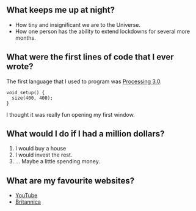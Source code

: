 ## What keeps me up at night?
- How tiny and insignificant we are to the Universe.
- How one person has the ability to extend lockdowns for several more months.
## What were the first lines of code that I ever wrote?
The first language that I used to program was [Processing 3.0](https://processing.org/).
```Processing
void setup() {
  size(400, 400);
}
```
I thought it was really fun opening my first window.

## What would I do if I had a million dollars?
1. I would buy a house 
1. I would invest the rest.
1. ... Maybe a little spending money.

## What are my favourite websites?
- [YouTube](http://YouTube.com)
- [Britannica](https://www.britannica.com/)